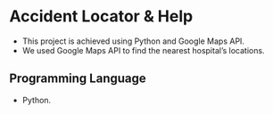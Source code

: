 # Accident Locator & Help

- This project is achieved using Python and Google Maps API.
- We used Google Maps API to find the nearest hospital’s locations.

## Programming Language
- Python.
